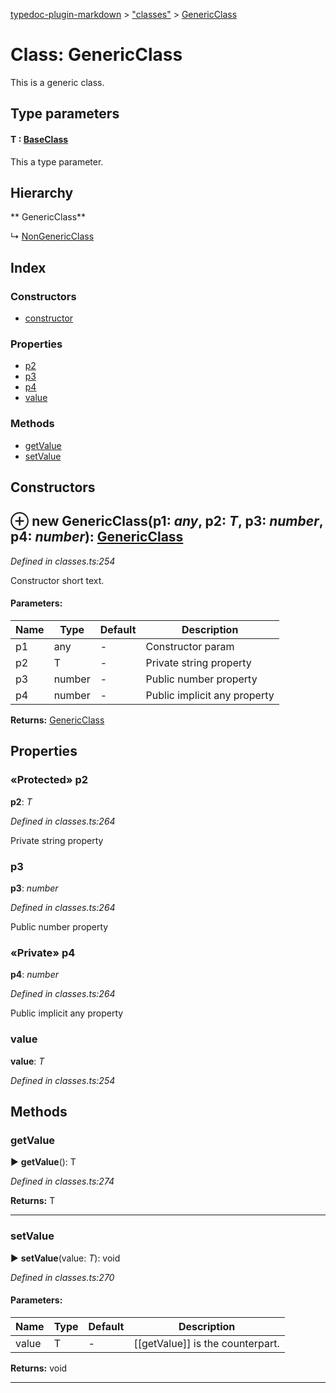 [typedoc-plugin-markdown](../index.md) > ["classes"](../modules/_classes_.md) > [GenericClass](../classes/_classes_.genericclass.md)

# Class: GenericClass


This is a generic class.

## Type parameters
#### T :  [BaseClass](../classes/_classes_.baseclass.md)

This a type parameter.


## Hierarchy

** GenericClass**

↳ [NonGenericClass](../classes/_classes_.nongenericclass.md)







## Index

### Constructors

* [constructor](_classes_.genericclass.md#constructor)


### Properties

* [p2](_classes_.genericclass.md#p2)
* [p3](_classes_.genericclass.md#p3)
* [p4](_classes_.genericclass.md#p4)
* [value](_classes_.genericclass.md#value)


### Methods

* [getValue](_classes_.genericclass.md#getvalue)
* [setValue](_classes_.genericclass.md#setvalue)



<a id="constructor"></a>

## Constructors


## ⊕ **new GenericClass**(p1: *any*, p2: *T*, p3: *number*, p4: *number*): [GenericClass](../classes/_classes_.genericclass.md)


*Defined in classes.ts:254*

Constructor short text.


#### Parameters:

| Name  | Type                | Default | Description  |
| ------ | ------------------- | ------------ | ------------ |
| p1  | any | - | Constructor param |
| p2  | T | - | Private string property |
| p3  | number | - | Public number property |
| p4  | number | - | Public implicit any property |





**Returns:** [GenericClass](../classes/_classes_.genericclass.md)


## Properties

<a id="p2"></a>
### «Protected» p2
**p2**:  *T* 

*Defined in classes.ts:264*


Private string property




<a id="p3"></a>
###  p3
**p3**:  *number* 

*Defined in classes.ts:264*


Public number property




<a id="p4"></a>
### «Private» p4
**p4**:  *number* 

*Defined in classes.ts:264*


Public implicit any property





<a id="value"></a>
###  value
**value**:  *T* 

*Defined in classes.ts:254*






## Methods

<a id="getvalue"></a>

###  getValue

► **getValue**(): T

*Defined in classes.ts:274*



**Returns:** T

---

<a id="setvalue"></a>

###  setValue

► **setValue**(value: *T*): void

*Defined in classes.ts:270*


#### Parameters:

| Name  | Type                | Default | Description  |
| ------ | ------------------- | ------------ | ------------ |
| value  | T | - | [[getValue]] is the counterpart. |





**Returns:** void

---




